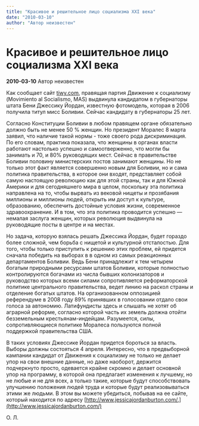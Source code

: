 ```yaml
---
title: "Красивое и решительное лицо социализма ХХІ века"
date: "2010-03-10"
author: "Автор неизвестен"
---
```


# Красивое и решительное лицо социализма ХХІ века

**2010-03-10** Автор неизвестен

Как сообщает сайт [tiwy.com](http://tiwy.com/leer.phtml?id=4769), правящая партия Движение к социализму (Movimiento al Socialismo, MAS) выдвинула кандидатом в губернаторы штата Бени Джессику Йордан, известную фотомодель, которая в 2006 получила титул мисс Боливии. Сейчас кандидату в губернаторы 25 лет.

Согласно Конституции Боливии в любом правящем органе обязательно должно быть не менее 50 % женщин. Но президент Моралес 8 марта заявил, что наличие такой нормы - тоже своего рода дискриминация. По его словам, практика показала, что женщины в органах власти работают настолько успешно и самоотверженно, что могли бы занимать и 70, и 80% руководящих мест. Сейчас в правительстве Боливии половину министерских постов занимают женщины. Но не только этот факт является совершенно новым для Боливии, но и сама политика правительства, в которое они входят, представляет собой самую настоящую революцию как для этой страны, так и для Южной Америки и для сегодняшнего мира в целом, поскольку эта политика направлена на то, чтобы вырвать из вековой нищеты и прозябания миллионы и миллионы людей, открыть им доступ к культуре, образованию, обеспечить достойные условия жизни, современное здравоохранение. И в том, что эта политика проводится успешно — немалая заслуга женщин, которых революция выдвинула на руководящие посты в центре и на местах.

Но задача, которую взялась решать Джессика Йордан, будет гораздо более сложной, чем борьба с нищетой и культурной отсталостью. Для того, чтобы только приступить к решению этих проблем, ей придется сначала победить на выборах в в одном из самых реакционных департаментов Боливии. Ведь Бени принадлежит к тем четырем богатым природными ресурсами штатов Боливии, которые полностью контролируются богачами из числа бывших колонизаторов и руководство которых всеми силами сопротивляется реформаторской политике центрального правительства, ведет линию на раскол страны и отделение богатых штатов. На организованном оппозицией референдуме в 2008 году 89% принявших в голосовании отдало свои голоса за автономию. Латифундисты здесь и слышать не хотят об аграрной реформе, согласно которой часть их земель должна отойти безземельным крестьянам-индейцам. Разумеется, силы, сопротивляющиеся политике Моралеса пользуются полной поддержкой правительства США.

В таких условиях Джессике Йордан придется бороться за власть. Выборы должны состояться 4 апреля. Интересно, что в предвыборной кампании кандидат от Движения к социализму не только не делает упор на свои внешние данные, но даже наоборот, держится подчеркнуто просто, одевается крайне скромно и делает основной упор на программу, в которой она предлагает изменения к лучшему, но не любые и не для всех, а только такие, которые будут способствовать улучшению положения людей труда и которые будут реализовываться этими же людьми. В этом вы можете убедиться, побывав на ее сайте, который находится по адресу [http://www.jessicajordanburton.com/.](http://www.jessicajordanburton.com/)

О. Л.